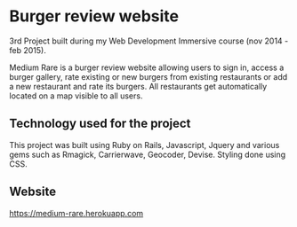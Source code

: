 # Burger review website
3rd Project built during my Web Development Immersive course (nov 2014 - feb 2015). 

Medium Rare is a burger review website allowing users to sign in, access a burger
gallery, rate existing or new burgers from existing restaurants or add a
new restaurant and rate its burgers. All restaurants get automatically
located on a map visible to all users. 


## Technology used for the project 
This project was built using Ruby on Rails, Javascript, Jquery and various gems such as Rmagick, Carrierwave, Geocoder, Devise. Styling done using CSS.

## Website
https://medium-rare.herokuapp.com

